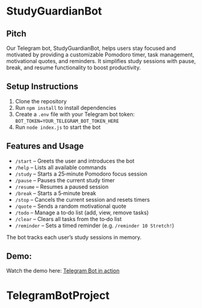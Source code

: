 # StudyGuardianBot

## Pitch  
Our Telegram bot, StudyGuardianBot, helps users stay focused and motivated by providing a customizable Pomodoro timer, task management, motivational quotes, and reminders. It simplifies study sessions with pause, break, and resume functionality to boost productivity.

## Setup Instructions  
1. Clone the repository  
2. Run `npm install` to install dependencies  
3. Create a `.env` file with your Telegram bot token:  
   `BOT_TOKEN=YOUR_TELEGRAM_BOT_TOKEN_HERE`  
4. Run `node index.js` to start the bot

## Features and Usage
- `/start` – Greets the user and introduces the bot  
- `/help` – Lists all available commands  
- `/study` – Starts a 25‑minute Pomodoro focus session  
- `/pause` – Pauses the current study timer  
- `/resume` – Resumes a paused session  
- `/break` – Starts a 5‑minute break  
- `/stop` – Cancels the current session and resets timers  
- `/quote` – Sends a random motivational quote  
- `/todo` – Manage a to‑do list (add, view, remove tasks)  
- `/clear` – Clears all tasks from the to‑do list  
- `/reminder` – Sets a timed reminder (e.g. `/reminder 10 Stretch!`)  

The bot tracks each user’s study sessions in memory.

## Demo:
Watch the demo here: [Telegram Bot in action]([https://your.awesomescreenshot.link](https://www.awesomescreenshot.com/video/42889386?key=c94972ac4a25ead77d69318721faf3c2))

# TelegramBotProject
